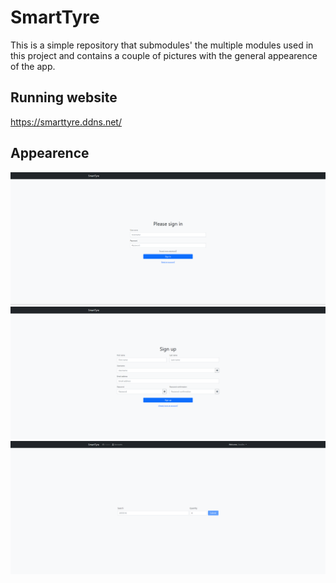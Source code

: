 # SmartTyre
This is a simple repository that submodules' the multiple modules used in this project and contains a couple of pictures with the general appearence of the app.

## Running website
https://smarttyre.ddns.net/

## Appearence
![Login menu](/assets/pictures/login_menu.png?raw=true "Login menu")
![Registration menu](/assets/pictures/registration_menu.png?raw=true "Registration menu")
![Main page](/assets/pictures/main_page.png?raw=true "Main page")

